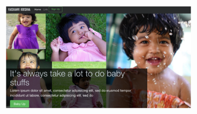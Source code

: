 ![Bootstrap web project](https://github.com/parvathyvd/Bootstrap-Vaishanavi/blob/master/vaishnavi.jpg)
